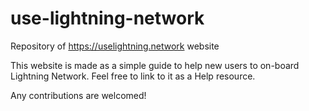 # use-lightning-network
Repository of https://uselightning.network website

This website is made as a simple guide to help new users to on-board Lightning Network.
Feel free to link to it as a Help resource.

Any contributions are welcomed!
